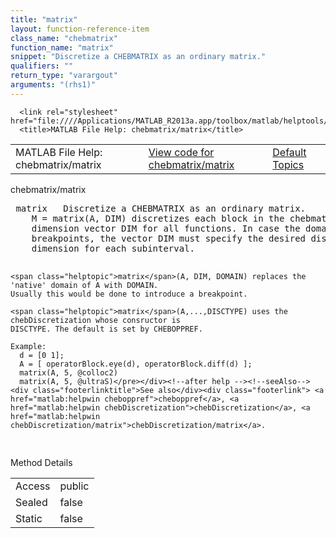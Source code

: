 ```yaml
---
title: "matrix"
layout: function-reference-item
class_name: "chebmatrix"
function_name: "matrix"
snippet: "Discretize a CHEBMATRIX as an ordinary matrix."
qualifiers: ""
return_type: "varargout"
arguments: "(rhs1)"
---
```


<html>
   <head>
      <meta http-equiv="Content-Type" content="text/html; charset=utf-8">
   
      <link rel="stylesheet" href="file:////Applications/MATLAB_R2013a.app/toolbox/matlab/helptools/private/helpwin.css">
      <title>MATLAB File Help: chebmatrix/matrix</title>
   </head>
   <body>
      <!--Single-page help-->
      <table border="0" cellspacing="0" width="100%">
         <tr class="subheader">
            <td class="headertitle">MATLAB File Help: chebmatrix/matrix</td>
            <td class="subheader-left"><a href="matlab:edit chebmatrix/matrix">View code for chebmatrix/matrix</a></td>
            <td class="subheader-right"><a href="matlab:helpwin">Default Topics</a></td>
         </tr>
      </table>
      <div class="title">chebmatrix/matrix</div>
      <div class="helptext"><pre><!--helptext --> <span class="helptopic">matrix</span>   Discretize a CHEBMATRIX as an ordinary matrix.
    M = <span class="helptopic">matrix</span>(A, DIM) discretizes each block in the chebmatrix A using the
    dimension vector DIM for all functions. In case the domain of A has
    breakpoints, the vector DIM must specify the desired discretization
    dimension for each subinterval.
 
    <span class="helptopic">matrix</span>(A, DIM, DOMAIN) replaces the 'native' domain of A with DOMAIN.
    Usually this would be done to introduce a breakpoint.
 
    <span class="helptopic">matrix</span>(A,...,DISCTYPE) uses the chebDiscretization whose consructor is
    DISCTYPE. The default is set by CHEBOPPREF. 
 
    Example:
      d = [0 1];
      A = [ operatorBlock.eye(d), operatorBlock.diff(d) ];
      matrix(A, 5, @colloc2)
      matrix(A, 5, @ultraS)</pre></div><!--after help --><!--seeAlso--><div class="footerlinktitle">See also</div><div class="footerlink"> <a href="matlab:helpwin cheboppref">cheboppref</a>, <a href="matlab:helpwin chebDiscretization">chebDiscretization</a>, <a href="matlab:helpwin chebDiscretization/matrix">chebDiscretization/matrix</a>. 
</div>
      <!--Method-->
      <div class="sectiontitle">Method Details</div>
      <table class="class-details">
         <tr>
            <td class="class-detail-label">Access</td>
            <td>public</td>
         </tr>
         <tr>
            <td class="class-detail-label">Sealed</td>
            <td>false</td>
         </tr>
         <tr>
            <td class="class-detail-label">Static</td>
            <td>false</td>
         </tr>
      </table>
   </body>
</html>
